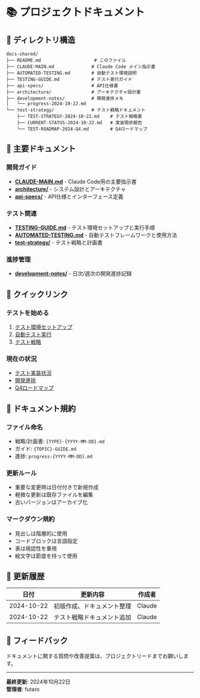 # 📚 プロジェクトドキュメント

## 📁 ディレクトリ構造

```
docs-shared/
├── README.md                    # このファイル
├── CLAUDE-MAIN.md              # Claude Code メイン指示書
├── AUTOMATED-TESTING.md        # 自動テスト環境説明
├── TESTING-GUIDE.md            # テスト実行ガイド
├── api-specs/                  # API仕様書
├── architecture/               # アーキテクチャ設計書
├── development-notes/          # 開発進捗メモ
│   └── progress-2024-10-22.md
└── test-strategy/              # テスト戦略ドキュメント
    ├── TEST-STRATEGY-2024-10-22.md    # テスト戦略書
    ├── CURRENT-STATUS-2024-10-22.md   # 実装現状報告
    └── TEST-ROADMAP-2024-Q4.md        # Q4ロードマップ
```

## 📖 主要ドキュメント

### 開発ガイド
- **[CLAUDE-MAIN.md](./CLAUDE-MAIN.md)** - Claude Code用の主要指示書
- **[architecture/](./architecture/)** - システム設計とアーキテクチャ
- **[api-specs/](./api-specs/)** - API仕様とインターフェース定義

### テスト関連
- **[TESTING-GUIDE.md](./TESTING-GUIDE.md)** - テスト環境セットアップと実行手順
- **[AUTOMATED-TESTING.md](./AUTOMATED-TESTING.md)** - 自動テストフレームワークと使用方法
- **[test-strategy/](./test-strategy/)** - テスト戦略と計画書

### 進捗管理
- **[development-notes/](./development-notes/)** - 日次/週次の開発進捗記録

## 🚀 クイックリンク

### テストを始める
1. [テスト環境セットアップ](./TESTING-GUIDE.md#テスト手順)
2. [自動テスト実行](./AUTOMATED-TESTING.md#テストコマンド)
3. [テスト戦略](./test-strategy/TEST-STRATEGY-2024-10-22.md)

### 現在の状況
- [テスト実装状況](./test-strategy/CURRENT-STATUS-2024-10-22.md)
- [開発進捗](./development-notes/progress-2024-10-22.md)
- [Q4ロードマップ](./test-strategy/TEST-ROADMAP-2024-Q4.md)

## 📝 ドキュメント規約

### ファイル命名
- 戦略/計画書: `{TYPE}-{YYYY-MM-DD}.md`
- ガイド: `{TOPIC}-GUIDE.md`
- 進捗: `progress-{YYYY-MM-DD}.md`

### 更新ルール
- 重要な変更時は日付付きで新規作成
- 軽微な更新は既存ファイルを編集
- 古いバージョンはアーカイブ化

### マークダウン規約
- 見出しは階層的に使用
- コードブロックは言語指定
- 表は視認性を重視
- 絵文字は節度を持って使用

## 🔄 更新履歴

| 日付 | 更新内容 | 作成者 |
|-----|---------|--------|
| 2024-10-22 | 初版作成、ドキュメント整理 | Claude |
| 2024-10-22 | テスト戦略ドキュメント追加 | Claude |

## 📮 フィードバック

ドキュメントに関する質問や改善提案は、プロジェクトリードまでお願いします。

---

**最終更新**: 2024年10月22日  
**管理者**: futaro